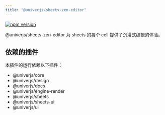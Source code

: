 ```yaml
---
title: "@univerjs/sheets-zen-editor"
---
```


[![npm version](https://img.shields.io/npm/v/@univerjs/sheets-zen-editor)](https://npmjs.org/package/@univerjs/sheets-zen-editor)

@univerjs/sheets-zen-editor 为 sheets 的每个 cell 提供了沉浸式编辑的体验。

## 依赖的插件

本插件的运行依赖以下插件：

- @univerjs/core
- @univerjs/design
- @univerjs/docs
- @univerjs/engine-render
- @univerjs/sheets
- @univerjs/sheets-ui
- @univerjs/ui
